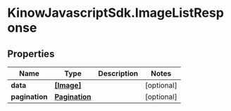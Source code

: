 # KinowJavascriptSdk.ImageListResponse

## Properties
Name | Type | Description | Notes
------------ | ------------- | ------------- | -------------
**data** | [**[Image]**](Image.md) |  | [optional] 
**pagination** | [**Pagination**](Pagination.md) |  | [optional] 


